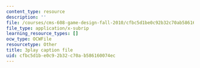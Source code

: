 ```yaml
---
content_type: resource
description: ''
file: /courses/cms-608-game-design-fall-2010/cfbc5d1be0c92b32c70ab586160074ec_68570.srt
file_type: application/x-subrip
learning_resource_types: []
ocw_type: OCWFile
resourcetype: Other
title: 3play caption file
uid: cfbc5d1b-e0c9-2b32-c70a-b586160074ec
---
```


